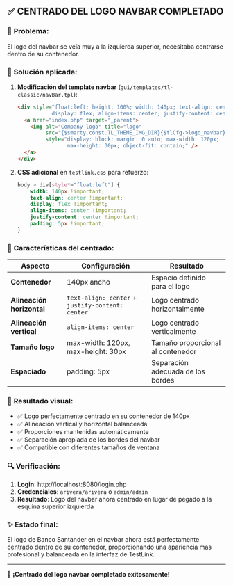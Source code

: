 ## ✅ CENTRADO DEL LOGO NAVBAR COMPLETADO

### 🎯 **Problema:**
El logo del navbar se veía muy a la izquierda superior, necesitaba centrarse dentro de su contenedor.

### 🔧 **Solución aplicada:**

1. **Modificación del template navbar** (`gui/templates/tl-classic/navBar.tpl`):
   ```html
   <div style="float:left; height: 100%; width: 140px; text-align: center; 
              display: flex; align-items: center; justify-content: center; padding: 5px;">
     <a href="index.php" target="_parent">
       <img alt="Company logo" title="logo" 
            src="{$smarty.const.TL_THEME_IMG_DIR}{$tlCfg->logo_navbar}" 
            style="display: block; margin: 0 auto; max-width: 120px; 
                   max-height: 30px; object-fit: contain;" />
     </a>
   </div>
   ```

2. **CSS adicional** en `testlink.css` para refuerzo:
   ```css
   body > div[style*="float:left"] {
       width: 140px !important;
       text-align: center !important;
       display: flex !important;
       align-items: center !important;
       justify-content: center !important;
       padding: 5px !important;
   }
   ```

### 📐 **Características del centrado:**

| Aspecto | Configuración | Resultado |
|---------|---------------|-----------|
| **Contenedor** | 140px ancho | Espacio definido para el logo |
| **Alineación horizontal** | `text-align: center` + `justify-content: center` | Logo centrado horizontalmente |
| **Alineación vertical** | `align-items: center` | Logo centrado verticalmente |
| **Tamaño logo** | max-width: 120px, max-height: 30px | Tamaño proporcional al contenedor |
| **Espaciado** | padding: 5px | Separación adecuada de los bordes |

### 🎨 **Resultado visual:**
- ✅ Logo perfectamente centrado en su contenedor de 140px
- ✅ Alineación vertical y horizontal balanceada
- ✅ Proporciones mantenidas automáticamente
- ✅ Separación apropiada de los bordes del navbar
- ✅ Compatible con diferentes tamaños de ventana

### 🔍 **Verificación:**
1. **Login**: http://localhost:8080/login.php
2. **Credenciales**: `arivera/arivera` o `admin/admin`
3. **Resultado**: Logo del navbar ahora centrado en lugar de pegado a la esquina superior izquierda

### ✨ **Estado final:**
El logo de Banco Santander en el navbar ahora está perfectamente centrado dentro de su contenedor, proporcionando una apariencia más profesional y balanceada en la interfaz de TestLink.

---
**🎉 ¡Centrado del logo navbar completado exitosamente!**